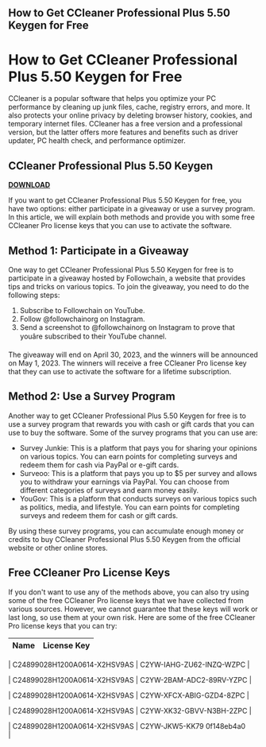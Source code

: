 ## How to Get CCleaner Professional Plus 5.50 Keygen for Free

  
# How to Get CCleaner Professional Plus 5.50 Keygen for Free
 
CCleaner is a popular software that helps you optimize your PC performance by cleaning up junk files, cache, registry errors, and more. It also protects your online privacy by deleting browser history, cookies, and temporary internet files. CCleaner has a free version and a professional version, but the latter offers more features and benefits such as driver updater, PC health check, and performance optimizer.
 
## CCleaner Professional Plus 5.50 Keygen


[**DOWNLOAD**](https://www.google.com/url?q=https%3A%2F%2Ffancli.com%2F2tKEux&sa=D&sntz=1&usg=AOvVaw3Jgi7gcoUDGq8e3aX-u_tm)

 
If you want to get CCleaner Professional Plus 5.50 Keygen for free, you have two options: either participate in a giveaway or use a survey program. In this article, we will explain both methods and provide you with some free CCleaner Pro license keys that you can use to activate the software.
 
## Method 1: Participate in a Giveaway
 
One way to get CCleaner Professional Plus 5.50 Keygen for free is to participate in a giveaway hosted by Followchain, a website that provides tips and tricks on various topics. To join the giveaway, you need to do the following steps:
 
1. Subscribe to Followchain on YouTube.
2. Follow @followchainorg on Instagram.
3. Send a screenshot to @followchainorg on Instagram to prove that youâre subscribed to their YouTube channel.

The giveaway will end on April 30, 2023, and the winners will be announced on May 1, 2023. The winners will receive a free CCleaner Pro license key that they can use to activate the software for a lifetime subscription.
 
## Method 2: Use a Survey Program
 
Another way to get CCleaner Professional Plus 5.50 Keygen for free is to use a survey program that rewards you with cash or gift cards that you can use to buy the software. Some of the survey programs that you can use are:

- Survey Junkie: This is a platform that pays you for sharing your opinions on various topics. You can earn points for completing surveys and redeem them for cash via PayPal or e-gift cards.
- Surveoo: This is a platform that pays you up to $5 per survey and allows you to withdraw your earnings via PayPal. You can choose from different categories of surveys and earn money easily.
- YouGov: This is a platform that conducts surveys on various topics such as politics, media, and lifestyle. You can earn points for completing surveys and redeem them for cash or gift cards.

By using these survey programs, you can accumulate enough money or credits to buy CCleaner Professional Plus 5.50 Keygen from the official website or other online stores.
 
## Free CCleaner Pro License Keys
 
If you don't want to use any of the methods above, you can also try using some of the free CCleaner Pro license keys that we have collected from various sources. However, we cannot guarantee that these keys will work or last long, so use them at your own risk. Here are some of the free CCleaner Pro license keys that you can try:

| Name | License Key |
| --- | --- |

| C24899028H1200A0614-X2HSV9AS | C2YW-IAHG-ZU62-INZQ-WZPC |

| C24899028H1200A0614-X2HSV9AS | C2YW-2BAM-ADC2-89RV-YZPC |

| C24899028H1200A0614-X2HSV9AS | C2YW-XFCX-ABIG-GZD4-8ZPC |

| C24899028H1200A0614-X2HSV9AS | C2YW-XK32-GBVV-N3BH-2ZPC |

| C24899028H1200A0614-X2HSV9AS | C2YW-JKW5-KK79 0f148eb4a0
<br>
 |
